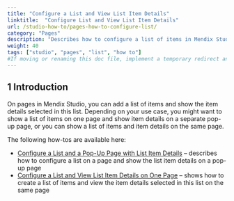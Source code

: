 ```yaml
---
title: "Configure a List and View List Item Details"
linktitle:  "Configure List and View List Item Details"
url: /studio-how-to/pages-how-to-configure-list/
category: "Pages"
description: "Describes how to configure a list of items in Mendix Studio."
weight: 40
tags: ["studio", "pages", "list", "how to"]
#If moving or renaming this doc file, implement a temporary redirect and let the respective team know they should update the URL in the product. See Mapping to Products for more details.
---
```


## 1 Introduction 

On pages in Mendix Studio, you can add a list of items and show the item details selected in this list. Depending on your use case, you might want to show a list of items on one page and show item details on a separate pop-up page, or you can show a list of items and item details on the same page.

The following how-tos are available here:

* [Configure a List and a Pop-Up Page with List Item Details](/studio-how-to/pages-how-to-configure-list-and-pop-up-page/) – describes how to configure a list on a page and show the list item details on a pop-up page
* [Configure a List and View List Item Details on One Page](/studio-how-to/pages-how-to-configure-list-and-details-on-one-page/) – shows how to create a list of items and view the item details selected in this list on the same page

